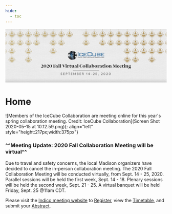 ```yaml
---
hide:
  - toc
---
```


![2020 Fall Virtual Collaboration Meeting](Fall-Collab_Web-Banner_Draft-4_1200x400.jpg)

# Home

![Members of the IceCube Collaboration are meeting online for this year's spring collaboration meeting. Credit: IceCube Collaboration](Screen Shot 2020-05-15 at 10.12.59.png){: align="left" style="height:217px;width:375px"}

### **^^Meeting Update: 2020 Fall Collaboration Meeting will be virtual^^**

Due to travel and safety concerns, the local Madison organizers have decided to cancel the in-person collaboration meeting. The 2020 Fall Collaboration Meeting will be conducted virtually, from Sept. 14 - 25, 2020.  Parallel sessions will be held the first week, Sept. 14 - 18. Plenary sessions will be held the second week, Sept. 21 - 25. A virtual banquet will be held Friday, Sept. 25 @11am CDT.

Please visit the [Indico meeting website](https://events.icecube.wisc.edu/event/125/) 
to [Register](https://events.icecube.wisc.edu/event/125/registrations/78/), view the 
[Timetable](https://events.icecube.wisc.edu/event/125/timetable/#20200914), and submit your 
[Abstract](https://events.icecube.wisc.edu/event/125/abstracts/).
